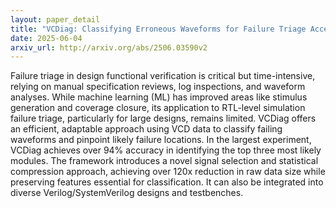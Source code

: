 ```yaml
---
layout: paper_detail
title: "VCDiag: Classifying Erroneous Waveforms for Failure Triage Acceleration"
date: 2025-06-04
arxiv_url: http://arxiv.org/abs/2506.03590v2
---
```


Failure triage in design functional verification is critical but time-intensive, relying on manual specification reviews, log inspections, and waveform analyses. While machine learning (ML) has improved areas like stimulus generation and coverage closure, its application to RTL-level simulation failure triage, particularly for large designs, remains limited. VCDiag offers an efficient, adaptable approach using VCD data to classify failing waveforms and pinpoint likely failure locations. In the largest experiment, VCDiag achieves over 94% accuracy in identifying the top three most likely modules. The framework introduces a novel signal selection and statistical compression approach, achieving over 120x reduction in raw data size while preserving features essential for classification. It can also be integrated into diverse Verilog/SystemVerilog designs and testbenches.
